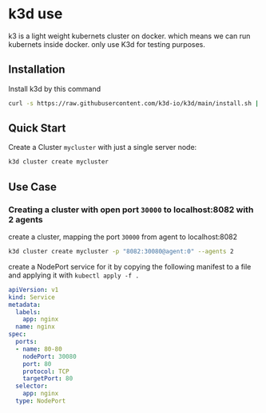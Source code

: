 # k3d use

k3 is a light weight kubernets cluster on docker. which means we can run kubernets inside docker. only use K3d for testing purposes.

## Installation

Install k3d by this command

```bash
curl -s https://raw.githubusercontent.com/k3d-io/k3d/main/install.sh | bash
```

## Quick Start

Create a Cluster `mycluster` with just a single server node:

```bash
k3d cluster create mycluster
```

## Use Case 

### Creating a cluster with open port `30000` to localhost:8082 with 2 agents 

create a cluster, mapping the port `30000` from agent to localhost:8082

```bash
k3d cluster create mycluster -p "8082:30080@agent:0" --agents 2
```

create a NodePort service for it by copying the following manifest to a file and applying it with `kubectl apply -f .`

```yaml
apiVersion: v1
kind: Service
metadata:
  labels:
    app: nginx
  name: nginx
spec:
  ports:
  - name: 80-80
    nodePort: 30080
    port: 80
    protocol: TCP
    targetPort: 80
  selector:
    app: nginx
  type: NodePort
```
